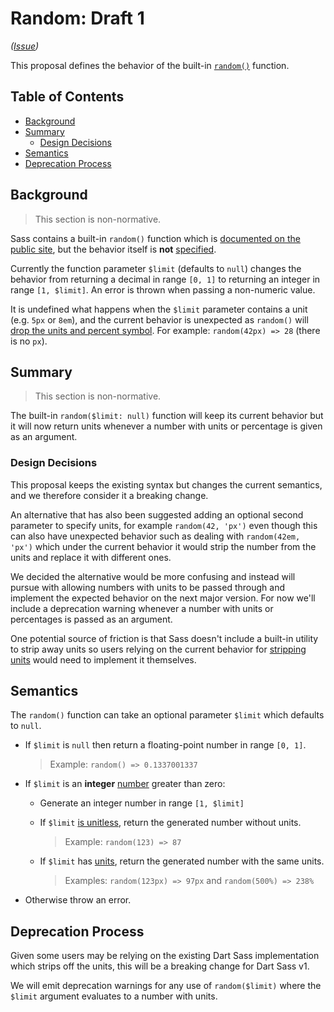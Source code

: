 # Random: Draft 1

*([Issue](https://github.com/sass/sass/issues/1890))*

This proposal defines the behavior of the built-in [`random()`][random]
function.

[random]: ../spec/built-in-modules/math.md#random

## Table of Contents

* [Background](#background)
* [Summary](#summary)
  * [Design Decisions](#design-decisions)
* [Semantics](#semantics)
* [Deprecation Process](#deprecation-process)

## Background

> This section is non-normative.

Sass contains a built-in `random()` function which is [documented on the public
site][random public], but the behavior itself is **not** [specified][].

Currently the function parameter `$limit` (defaults to `null`) changes the
behavior from returning a decimal in range `[0, 1]` to returning an integer in
range `[1, $limit]`. An error is thrown when passing a non-numeric value.

It is undefined what happens when the `$limit` parameter contains a unit (e.g.
`5px` or `8em`), and the current behavior is unexpected as `random()` will
[drop the units and percent symbol][issue].
For example: `random(42px) => 28` (there is no `px`).

[random public]: https://sass-lang.com/documentation/modules/math#random
[specified]: ../spec/built-in-modules/math.md#random
[issue]: https://github.com/sass/sass/issues/1890

## Summary

> This section is non-normative.

The built-in `random($limit: null)` function will keep its current behavior but
it will now return units whenever a number with units or percentage is given as
an argument.

### Design Decisions

This proposal keeps the existing syntax but changes the current semantics, and
we therefore consider it a breaking change.

An alternative that has also been suggested adding an optional second parameter
to specify units, for example `random(42, 'px')` even though this can also have
unexpected behavior such as dealing with `random(42em, 'px')` which under the
current behavior it would strip the number from the units and replace it with
different ones.

We decided the alternative would be more confusing and instead will pursue with
allowing numbers with units to be passed through and implement the expected
behavior on the next major version. For now we'll include a deprecation warning
whenever a number with units or percentages is passed as an argument.

One potential source of friction is that Sass doesn't include a built-in utility
to strip away units so users relying on the current behavior for [stripping
units] would need to implement it themselves.

[stripping units]: https://stackoverflow.com/a/12335841

## Semantics

The `random()` function can take an optional parameter `$limit` which defaults
to `null`.

* If `$limit` is `null` then return a floating-point number in range `[0, 1]`.

  > Example: `random() => 0.1337001337`

* If `$limit` is an **integer** [number][] greater than zero:

  * Generate an integer number in range `[1, $limit]`

  * If `$limit` [is unitless][], return the generated number without units.

    > Example: `random(123) => 87`

  * If `$limit` has [units][], return the generated number with the same units.

    > Examples: `random(123px) => 97px` and `random(500%) => 238%`

* Otherwise throw an error.

[number]: https://sass-lang.com/documentation/values/numbers
[is unitless]: ../spec/built-in-modules/math.md#is-unitless
[units]: https://sass-lang.com/documentation/values/numbers#units

## Deprecation Process

Given some users may be relying on the existing Dart Sass implementation which
strips off the units, this will be a breaking change for Dart Sass v1.

We will emit deprecation warnings for any use of `random($limit)` where the
`$limit` argument evaluates to a number with units.
